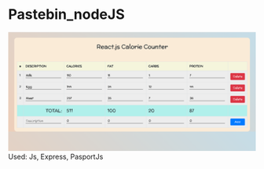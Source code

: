 # Pastebin_nodeJS
![Image alt](https://github.com/we1rdTycoon/Calories_Counter/raw/master/Безымянный.png)
Used: Js, Express, PasportJs
